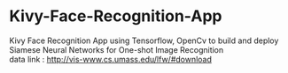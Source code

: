 # Kivy-Face-Recognition-App
Kivy Face Recognition App using Tensorflow, OpenCv to build and deploy Siamese Neural Networks for One-shot Image Recognition  
data link : http://vis-www.cs.umass.edu/lfw/#download
